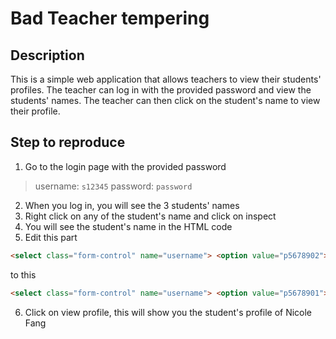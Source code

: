 # Bad Teacher tempering

## Description
This is a simple web application that allows teachers to view their students' profiles. The teacher can log in with the provided password and view the students' names. The teacher can then click on the student's name to view their profile.

## Step to reproduce 
1. Go to the login page with the provided password
> username: `s12345`
> password: `password`

2. When you log in, you will see the 3 students' names
3. Right click on any of the student's name and click on inspect
4. You will see the student's name in the HTML code
5. Edit this part
```html
<select class="form-control" name="username"> <option value="p5678902">Nicholas Lim</option> <option value="p5678903">Susan Leah Michael</option> <option value="p5678904">Timothy Chang</option> </select>
```

to this
```html
<select class="form-control" name="username"> <option value="p5678901">Nicholas Lim</option> <option value="p5678903">Susan Leah Michael</option> <option value="p5678904">Timothy Chang</option> </select>
```

6. Click on view profile, this will show you the student's profile of Nicole Fang

